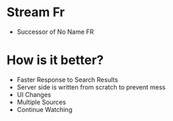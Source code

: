 # Stream Fr
- Successor of No Name FR
# How is it better?
- Faster Response to Search Results
- Server side is written from scratch to prevent mess
- UI Changes
- Multiple Sources
- Continue Watching
